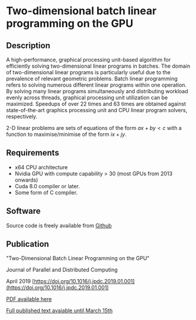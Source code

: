 # Two-dimensional batch linear programming on the GPU

## Description
A high-performance, graphical processing unit-based algorithm for efficiently solving two-dimensional linear programs in batches. The domain of two-dimensional linear programs is particularly useful due to the prevalence of relevant geometric problems. Batch linear programming refers to solving numerous different linear programs within one operation. By solving many linear programs simultaneously and distributing workload evenly across threads, graphical processing unit utilization can be maximized. Speedups of over 22 times and 63 times are obtained against state-of-the-art graphics processing unit and CPU linear program solvers, respectively.

2-D linear problems are sets of equations of the form $ax + by < c$ with a function to maximise/minimise of the form $ix + jy$.

## Requirements
* x64 CPU architecture
* Nvidia GPU with compute capability > 30 (most GPUs from 2013 onwards)
* Cuda 8.0 compiler or later.
* Some form of C compiler.


## Software
Source code is freely available from [Github](https://github.com/coolmule0/LP)

## Publication
"Two-Dimensional Batch Linear Programming on the GPU"

Journal of Parallel and Distributed Computing

April 2019 [https://doi.org/10.1016/j.jpdc.2019.01.001](https://doi.org/10.1016/j.jpdc.2019.01.001)

[PDF available here](https://coolmule0.github.io/manuscripts/Two_Dimensional_Batch_Linear_Programming_Post-accept.pdf)

[Full published text avaiable until March 15th](https://authors.elsevier.com/a/1YSA5_GwHPIx5-)

